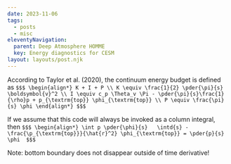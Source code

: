 ```yaml
---
date: 2023-11-06
tags:
  - posts
  - misc
eleventyNavigation:
  parent: Deep Atmosphere HOMME
  key: Energy diagnostics for CESM
layout: layouts/post.njk
---
```



According to Taylor et al. (2020), the continuum energy budget is defined as
`$$$
\begin{align*}
K + I + P \\
K \equiv \frac{1}{2} \pder{\pi}{s} \boldsymbol{v}^2 \\
I \equiv c_p \Theta_v \Pi - \pder{\pi}{s}\frac{1}{\rho}p + p_{\textrm{top}} \phi_{\textrm{top}} \\
P \equiv \frac{\pi}{s} \phi
\end{align*}
$$$`

If we assume that this code will always be invoked as a column integral, then 
`$$$
\begin{align*}
     \int p \pder{\phi}{s}   \intd{s} - \frac{\p_{\textrm{top}}}{\hat{r}^2} \phi_{\textrm{top}} = \pder{p}{s} \phi 
$$$`

Note: bottom boundary does not disappear outside of time derivative!
